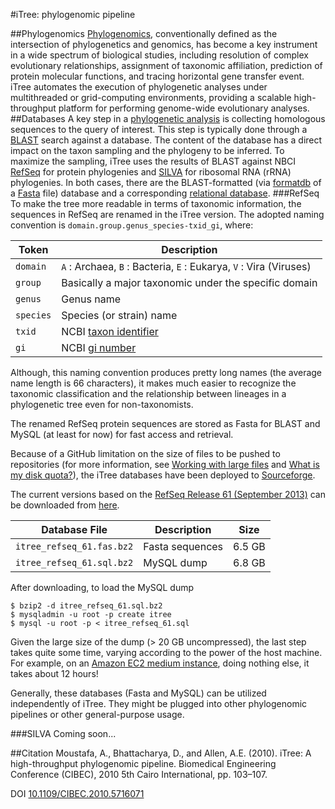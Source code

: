 #iTree: phylogenomic pipeline

##Phylogenomics
[Phylogenomics](http://en.wikipedia.org/wiki/Phylogenomics), conventionally defined as the intersection of phylogenetics and genomics, has become a key instrument in a wide spectrum of biological studies, including resolution of complex evolutionary relationships, assignment of taxonomic affiliation, prediction of protein molecular functions, and tracing horizontal gene transfer event. iTree automates the execution of phylogenetic analyses under multithreaded or grid-computing environments, providing a scalable high-throughput platform for performing genome-wide evolutionary analyses.
##Databases
A key step in a [phylogenetic analysis](http://en.wikipedia.org/wiki/Phylogenetics) is collecting homologous sequences to the query of interest. This step is typically done through a [BLAST](http://en.wikipedia.org/wiki/BLAST) search against a database. The content of the database has a direct impact on the taxon sampling and the phylogeny to be inferred. To maximize the sampling, iTree uses the results of BLAST against NBCI [RefSeq](http://www.ncbi.nlm.nih.gov/refseq/) for protein phylogenies and [SILVA](http://www.arb-silva.de/) for ribosomal RNA (rRNA) phylogenies. In both cases, there are the BLAST-formatted (via [formatdb](ftp://ftp.ncbi.nih.gov/blast/documents/formatdb.html) of a [Fasta](http://en.wikipedia.org/wiki/FASTA_format) file) database and a corresponding [relational database](http://en.wikipedia.org/wiki/Relational_database).
###RefSeq
To make the tree more readable in terms of taxonomic information, the sequences in RefSeq are renamed in the iTree version. The adopted naming convention is `domain.group.genus_species-txid_gi`, where:

Token     | Description
--------- | -----------
`domain`  | `A` : Archaea, `B` : Bacteria, `E` : Eukarya, `V` : Vira (Viruses)
`group`   | Basically a major taxonomic under the specific domain
`genus`   | Genus name
`species` | Species (or strain) name
`txid`    | NCBI [taxon identifier](http://www.ncbi.nlm.nih.gov/taxonomy)
`gi`      | NCBI [gi number](http://www.ncbi.nlm.nih.gov/Sitemap/sequenceIDs.html)

Although, this naming convention produces pretty long names (the average name length is 66 characters), it makes much easier to recognize the taxonomic classification and the relationship between lineages in a phylogenetic tree even for non-taxonomists.

The renamed RefSeq protein sequences are stored as Fasta for BLAST and MySQL (at least for now) for fast access and retrieval.

Because of a GitHub limitation on the size of files to be pushed to repositories (for more information, see [Working with large files](https://help.github.com/articles/working-with-large-files) and [What is my disk quota?](https://help.github.com/articles/what-is-my-disk-quota)), the iTree databases have been deployed to [Sourceforge](http://sourceforge.net/projects/itree/files/).

The current versions based on the [RefSeq Release 61 (September 2013)](ftp://ftp.ncbi.nlm.nih.gov/refseq/release/release-notes/RefSeq-release61.txt) can be downloaded from [here](http://sourceforge.net/projects/itree/files/refseq_rel_61/).

Database File | Description | Size
------------- | ----------- | ----
`itree_refseq_61.fas.bz2` | Fasta sequences | 6.5 GB 
`itree_refseq_61.sql.bz2` | MySQL dump | 6.8 GB

After downloading, to load the MySQL dump
```
$ bzip2 -d itree_refseq_61.sql.bz2
$ mysqladmin -u root -p create itree
$ mysql -u root -p < itree_refseq_61.sql
```

Given the large size of the dump (> 20 GB uncompressed), the last step takes quite some time, varying according to the power of the host machine. For example, on an [Amazon EC2 medium instance](http://aws.amazon.com/ec2/instance-types/instance-details/), doing nothing else, it takes about 12 hours!

Generally, these databases (Fasta and MySQL) can be utilized independently of iTree. They might be plugged into other phylogenomic pipelines or other general-purpose usage.

###SILVA
Coming soon...


##Citation
Moustafa, A., Bhattacharya, D., and Allen, A.E. (2010). iTree: A high-throughput phylogenomic pipeline. Biomedical Engineering Conference (CIBEC), 2010 5th Cairo International, pp. 103–107.

DOI [10.1109/CIBEC.2010.5716071](http://dx.doi.org/10.1109/CIBEC.2010.5716071)
